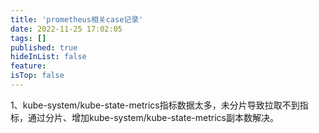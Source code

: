 ```yaml
---
title: 'prometheus相关case记录'
date: 2022-11-25 17:02:05
tags: []
published: true
hideInList: false
feature: 
isTop: false
---
```

1、kube-system/kube-state-metrics指标数据太多，未分片导致拉取不到指标，通过分片、增加kube-system/kube-state-metrics副本数解决。